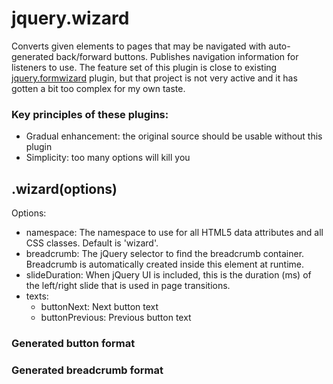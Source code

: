 # jquery.wizard #

Converts given elements to pages that may be navigated with auto-generated back/forward buttons. Publishes navigation information for listeners to use. The feature set of this plugin is close to existing [jquery.formwizard](https://github.com/thecodemine/formwizard) plugin, but that project is not very active and it has gotten a bit too complex for my own taste.

### Key principles of these plugins: ###
- Gradual enhancement: the original source should be usable without this plugin
- Simplicity: too many options will kill you

## .wizard(options) ##

Options: 
- namespace: The namespace to use for all HTML5 data attributes and all CSS classes. Default is 'wizard'.
- breadcrumb: The jQuery selector to find the breadcrumb container. Breadcrumb is automatically created inside this element at runtime. 
- slideDuration: When jQuery UI is included, this is the duration (ms) of the left/right slide that is used in page transitions.
- texts:
    - buttonNext: Next button text
    - buttonPrevious: Previous button text


### Generated button format ###

### Generated breadcrumb format ###